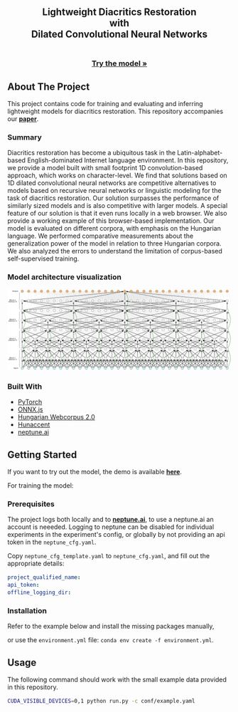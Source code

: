<div id="top"></div>
<!--
*** Thanks for checking out the Best-README-Template. If you have a suggestion
*** that would make this better, please fork the repo and create a pull request
*** or simply open an issue with the tag "enhancement".
*** Don't forget to give the project a star!
*** Thanks again! Now go create something AMAZING! :D
-->
<br />
<div align="center">
    <h2 align="center">Lightweight Diacritics Restoration<br />with<br />Dilated Convolutional Neural Networks</h2>
    <h3 align="center">
        <br />
            <a href="https://ai.elte.hu/csbalint/diacritics/demo.html?lang=en&model_lang=HU" target="_blank"><strong>Try the model »</strong></a>
        <br />
    </h3>
</div>

<!-- ABOUT THE PROJECT -->
## About The Project

This project contains code for training and evaluating and inferring lightweight models for diacritics restoration.
This repository accompanies our <a href="https://arxiv.org/abs/2201.06757" target="_blank"><strong>paper</strong></a>.

### Summary

Diacritics restoration has become a ubiquitous task in the Latin-alphabet-based English-dominated Internet language environment.
In this repository, we provide a model built with small footprint 1D convolution-based approach, which works on character-level.
We find that solutions based on 1D dilated convolutional neural networks are competitive alternatives to models based on recursive neural networks or linguistic modeling for the task of diacritics restoration.
Our solution surpasses the performance of similarly sized models and is also competitive with larger models.
A special feature of our solution is that it even runs locally in a web browser. 
We also provide a working example of this browser-based implementation.
Our model is evaluated on different corpora, with emphasis on the Hungarian language.
We performed comparative measurements about the generalization power of the model in relation to three Hungarian corpora.
We also analyzed the errors to understand the limitation of corpus-based self-supervised training.

### Model architecture visualization
<p align="center">
  <img src="./img/A-TCN_4225_zoomed_txt.png" alt="Model Architecture">
</p>

### Built With

* [PyTorch](https://pytorch.org/)
* [ONNX.js](https://github.com/microsoft/onnxjs)
* [Hungarian Webcorpus 2.0](https://hlt.bme.hu/en/resources/webcorpus2)
* [Hunaccent](https://github.com/juditacs/hunaccent)
* [neptune.ai](https://neptune.ai/)

<!-- GETTING STARTED -->
## Getting Started

If you want to try out the model, the demo is available <a href="https://web.cs.elte.hu/~csbalint/diacritics/demo.html?lang=en&model_lang=HU"><strong>here</strong></a>.

For training the model:

### Prerequisites

The project logs both locally and to <a href="https://neptune.ai/"><strong>neptune.ai</strong></a>,
to use a neptune.ai an account is neeeded. Logging to neptune can be disabled for individual experiments in the experiment's config, or globally by not providing an api token in the `neptune_cfg.yaml`.

Copy `neptune_cfg_template.yaml` to `neptune_cfg.yaml`, and fill out the appropriate details:
```yaml
project_qualified_name: 
api_token: 
offline_logging_dir: 
```

### Installation

Refer to the example below and install the missing packages manually,

or use the `environment.yml` file: `conda env create -f environment.yml`.

<!-- USAGE EXAMPLES -->
## Usage

The following command should work with the small example data provided in this repository. 

```sh
CUDA_VISIBLE_DEVICES=0,1 python run.py -c conf/example.yaml
```
